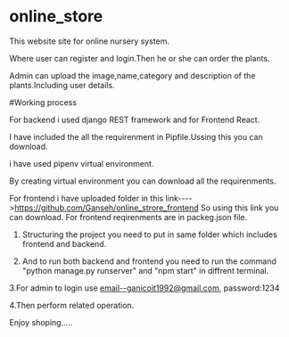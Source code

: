 # online_store

This website site for online nursery system.

Where user can register and login.Then he or she can order the plants.

Admin can upload the image,name,category and description of the plants.Including user details.

#Working process

For backend i used django REST framework and for Frontend React.

I have included the all the requirenment in Pipfile.Ussing this you can download.

i have used pipenv virtual environment.

By creating virtual environment you can download all the requirenments.

For frontend i have uploaded folder in this link---->https://github.com/Ganseh/online_strore_frontend So using this link you can download.
For frontend reqirenments are in packeg.json file.

1. Structuring the project you need to put in same folder which includes frontend and backend.

2. And to run both backend and frontend you need to run the command "python manage.py runserver" and "npm start" in diffrent terminal.

3.For admin to login use email--ganicoit1992@gmail.com, password:1234

4.Then perform related operation.

Enjoy shoping.....
